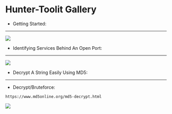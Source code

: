 # Hunter-Toolit Gallery

- Getting Started:

---

<img src="https://github.com/Keyj33k/Hunter-Toolkit/blob/main/imgs/haunt1.1.9.gif?raw=true"/>

- Identifying Services Behind An Open Port:

---

<img src="https://github.com/Keyj33k/Hunter-Toolkit/blob/main/imgs/idps.gif?raw=true"/>

- Decrypt A String Easily Using MD5:

---

- Decrypt/Bruteforce: 
```
https://www.md5online.org/md5-decrypt.html
```

<img src="https://github.com/Keyj33k/Hunter-Toolkit/blob/main/imgs/md5dec.gif?raw=true"/>



